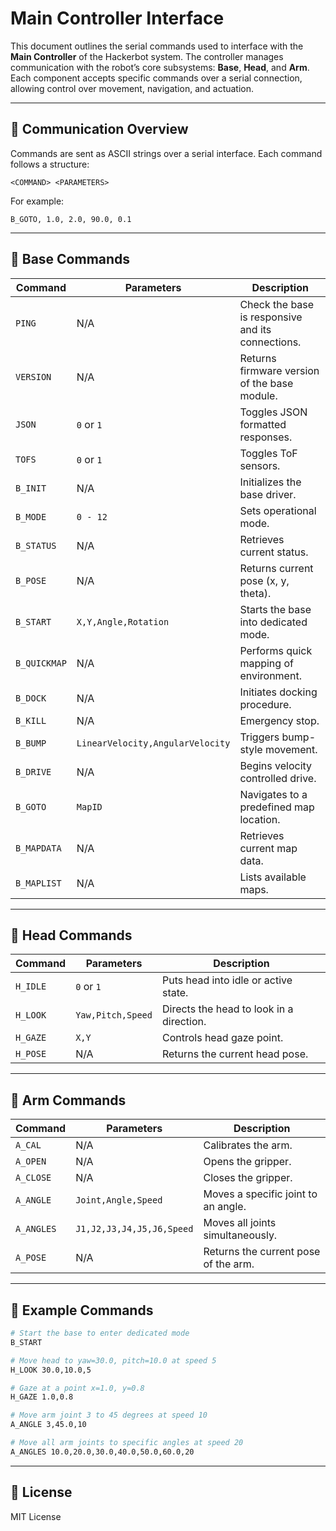 # Main Controller Interface

This document outlines the serial commands used to interface with the **Main Controller** of the Hackerbot system. The controller manages communication with the robot’s core subsystems: **Base**, **Head**, and **Arm**. Each component accepts specific commands over a serial connection, allowing control over movement, navigation, and actuation.

---

## 📡 Communication Overview

Commands are sent as ASCII strings over a serial interface. Each command follows a structure:

```
<COMMAND> <PARAMETERS>
```

For example:
```
B_GOTO, 1.0, 2.0, 90.0, 0.1
```

---

## 🧱 Base Commands

| Command       | Parameters                          | Description                                       |
|---------------|--------------------------------------|---------------------------------------------------|
| `PING`        | N/A                                  | Check the base is responsive and its connections. |
| `VERSION`     | N/A                                  | Returns firmware version of the base module.      |
| `JSON`        | `0` or `1`                           | Toggles JSON formatted responses.                 |
| `TOFS`        | `0` or `1`                           | Toggles ToF sensors.                              |
| `B_INIT`      | N/A                                  | Initializes the base driver.                      |
| `B_MODE`      | `0 - 12`                             | Sets operational mode.                            |
| `B_STATUS`    | N/A                                  | Retrieves current status.                         |
| `B_POSE`      | N/A                                  | Returns current pose (x, y, theta).               |
| `B_START`     | `X,Y,Angle,Rotation`                 | Starts the base into dedicated mode.              |
| `B_QUICKMAP`  | N/A                                  | Performs quick mapping of environment.            |
| `B_DOCK`      | N/A                                  | Initiates docking procedure.                      |
| `B_KILL`      | N/A                                  | Emergency stop.                                   |
| `B_BUMP`      | `LinearVelocity,AngularVelocity`     | Triggers bump-style movement.                     |
| `B_DRIVE`     | N/A                                  | Begins velocity controlled drive.                 |
| `B_GOTO`      | `MapID`                              | Navigates to a predefined map location.           |
| `B_MAPDATA`   | N/A                                  | Retrieves current map data.                       |
| `B_MAPLIST`   | N/A                                  | Lists available maps.                             |

---

## 👀 Head Commands

| Command     | Parameters                                 | Description                                |
|-------------|---------------------------------------------|--------------------------------------------|
| `H_IDLE`    | `0` or `1`                                  | Puts head into idle or active state.       |
| `H_LOOK`    | `Yaw,Pitch,Speed`                           | Directs the head to look in a direction.   |
| `H_GAZE`    | `X,Y`                                       | Controls head gaze point.                  |
| `H_POSE`    | N/A                                         | Returns the current head pose.             |

---

## 🤖 Arm Commands

| Command     | Parameters                                               | Description                                      |
|-------------|----------------------------------------------------------|--------------------------------------------------|
| `A_CAL`     | N/A                                                      | Calibrates the arm.                              |
| `A_OPEN`    | N/A                                                      | Opens the gripper.                               |
| `A_CLOSE`   | N/A                                                      | Closes the gripper.                              |
| `A_ANGLE`   | `Joint,Angle,Speed`                                      | Moves a specific joint to an angle.              |
| `A_ANGLES`  | `J1,J2,J3,J4,J5,J6,Speed`                                | Moves all joints simultaneously.                 |
| `A_POSE`    | N/A                                                      | Returns the current pose of the arm.             |

---

## 📃 Example Commands

```bash
# Start the base to enter dedicated mode
B_START

# Move head to yaw=30.0, pitch=10.0 at speed 5
H_LOOK 30.0,10.0,5

# Gaze at a point x=1.0, y=0.8
H_GAZE 1.0,0.8

# Move arm joint 3 to 45 degrees at speed 10
A_ANGLE 3,45.0,10

# Move all arm joints to specific angles at speed 20
A_ANGLES 10.0,20.0,30.0,40.0,50.0,60.0,20
```

---

## 📂 License

MIT License

